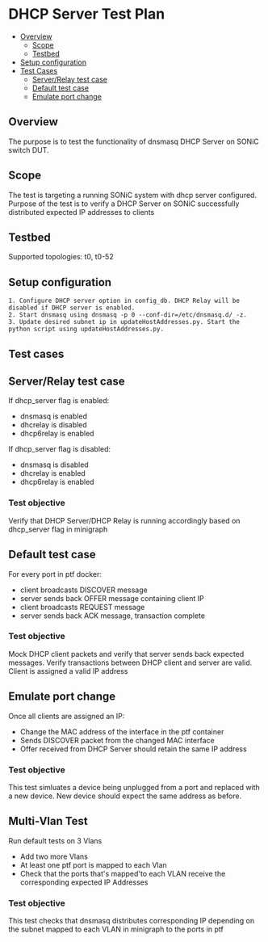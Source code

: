 # DHCP Server Test Plan

- [Overview](#overview)
  - [Scope](#scope)
  - [Testbed](#testbed)
- [Setup configuration](#setup-configuration)
- [Test Cases](#test-cases)
  - [Server/Relay test case](#server-relay-test-case)
  - [Default test case](#default-test-case)
  - [Emulate port change](#emulate-port-change)

## Overview

The purpose is to test the functionality of dnsmasq DHCP Server on SONiC switch DUT.

## Scope

The test is targeting a running SONiC system with dhcp server configured.
Purpose of the test is to verify a DHCP Server on SONiC successfully distributed expected IP addresses to clients

## Testbed

Supported topologies: t0, t0-52

## Setup configuration

    1. Configure DHCP server option in config_db. DHCP Relay will be disabled if DHCP server is enabled.
	2. Start dnsmasq using dnsmasq -p 0 --conf-dir=/etc/dnsmasq.d/ -z. 
	3. Update desired subnet ip in updateHostAddresses.py. Start the python script using updateHostAddresses.py.

## Test cases

## Server/Relay test case

If dhcp_server flag is enabled:
- dnsmasq is enabled
- dhcrelay is disabled
- dhcp6relay is enabled

If dhcp_server flag is disabled:
- dnsmasq is disabled
- dhcrelay is enabled
- dhcp6relay is enabled

### Test objective

Verify that DHCP Server/DHCP Relay is running accordingly based on dhcp_server flag in minigraph

## Default test case

For every port in ptf docker:
- client broadcasts DISCOVER message
- server sends back OFFER message containing client IP
- client broadcasts REQUEST message
- server sends back ACK message, transaction complete

### Test objective

Mock DHCP client packets and verify that server sends back expected messages.
Verify transactions between DHCP client and server are valid. Client is assigned a valid IP address

## Emulate port change

Once all clients are assigned an IP:
- Change the MAC address of the interface in the ptf container
- Sends DISCOVER packet from the changed MAC interface
- Offer received from DHCP Server should retain the same IP address

### Test objective

This test simluates a device being unplugged from a port and replaced with a new device. New device should expect the same address as before.

## Multi-Vlan Test

Run default tests on 3 Vlans
- Add two more Vlans
- At least one ptf port is mapped to each Vlan
- Check that the ports that's mapped'to each VLAN receive the corresponding expected IP Addresses

### Test objective

This test checks that dnsmasq distributes corresponding IP depending on the subnet mapped to each VLAN in minigraph to the ports in ptf
